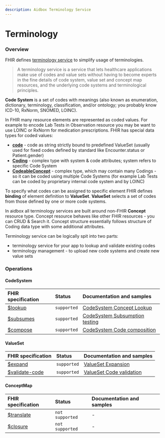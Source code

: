 ```yaml
---
description: Aidbox Terminology Service
---
```


# Terminology

### Overview

FHIR defines [terminology service](https://www.hl7.org/fhir/terminology-service.html#4.6) to simplify usage of terminologies.

> A terminology service is a service that lets healthcare applications make use of codes and value sets without having to become experts in the fine details of code system, value set and concept map resources, and the underlying code systems and terminological principles.

**Code System** is  a set of codes with meanings \(also known as enumeration, dictionary, terminology, classification, and/or ontology; you probably know ICD-10, RxNorm, SNOMED, LOINC\).

In FHIR many resource elements are represented as coded values. For example to encode Lab Tests in Observation resource you may be want to use LOINC or RxNorm for medication prescriptions. FHIR has special data types for coded values:

* [**code**](https://www.hl7.org/fhir/datatypes.html#code) - code as string strictly bound to predefined ValueSet \(usually used for fixed codes defined by standard like Encounter.status or Patient.gender\)
* [**Coding**](https://www.hl7.org/fhir/datatypes.html#Coding) - complex type with system & code attributes; system refers to specific Code System
* [**CodeableConcept**](https://www.hl7.org/fhir/datatypes.html#codeableconcept) - complex type, which may contain many Codings - so it can be coded using multiple Code Systems \(for example Lab Tests can be coded by proprietary internal code system and by LOINC\)

To specify what codes can be assigned to specific element FHIR defines **binding** of element definition to **ValueSet**. **ValueSet** selects a set of codes from those defined by one or more code systems. 

In aidbox all terminology services are built around non-FHIR  **Concept** resource type. Concept resource behaves like other FHIR resources - you can CRUD & Search it. Concept structure essentially follows structure of Coding data type with some additional attributes.

Terminology service can be logically spit into two parts:

* terminology service for your app to lookup and validate existing codes
* terminology management - to upload new code systems and create new value sets

### Operations

#### CodeSystem

| FHIR specification | Status | Documentation and samples |
| :--- | :--- | :--- |
| [$lookup](https://www.hl7.org/fhir/codesystem-operations.html#lookup) | `supported` | [CodeSystem Concept Lookup](concept-lookup.md) |
| [$subsumes](https://www.hl7.org/fhir/codesystem-operations.html#subsumes) | `supported` | [CodeSystem Subsumption testing](subsumption-testing.md) |
| [$compose](https://www.hl7.org/fhir/codesystem-operations.html#compose) | `supported` | [CodeSystem Code composition](codesystem-code-composition.md) |

#### ValueSet

| FHIR specification | Status | Documentation and samples |
| :--- | :--- | :--- |
| [$expand](https://www.hl7.org/fhir/valueset-operations.html#expand) | `supported` | [ValueSet Expansion](value-set-expansion.md) |
| [$validate-code](https://www.hl7.org/fhir/valueset-operations.html#validate-code) | `supported` | [ValueSet Code validation](value-set-validation.md) |

#### ConceptMap

| FHIR specification | Status | Documentation and samples |
| :--- | :--- | :--- |
| [$translate](https://www.hl7.org/fhir/conceptmap-operations.html#translate) | `not supported` | - |
| [$closure](https://www.hl7.org/fhir/conceptmap-operations.html#closure) | `not supported` | - |



